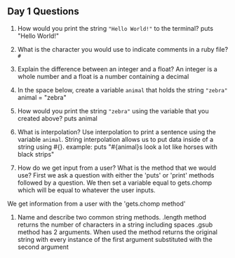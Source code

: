 ## Day 1 Questions

1. How would you print the string `"Hello World!"` to the terminal?
puts "Hello World!"

1. What is the character you would use to indicate comments in a ruby file?
`#`

1. Explain the difference between an integer and a float?
An integer is a whole number and a float is a number containing a decimal

1. In the space below, create a variable `animal` that holds the string `"zebra"`
animal = "zebra"

1. How would you print the string `"zebra"` using the variable that you created above?
puts animal
1. What is interpolation? Use interpolation to print a sentence using the variable `animal`.
String interpolation allows us to put data inside of a string using #{}.
  example: puts "#{animal}s look a lot like horses with black strips"

1. How do we get input from a user? What is the method that we would use?
First we ask a question with either the 'puts' or 'print' methods followed by a question. We then set a variable equal to gets.chomp which will be equal to whatever the user inputs.


We get information from a user with the 'gets.chomp method'

1. Name and describe two common string methods.
.length method returns the number of characters in a string including spaces
.gsub method has 2 arguments. When used the method returns the original string with every instance of the first argument substituted with the second argument
